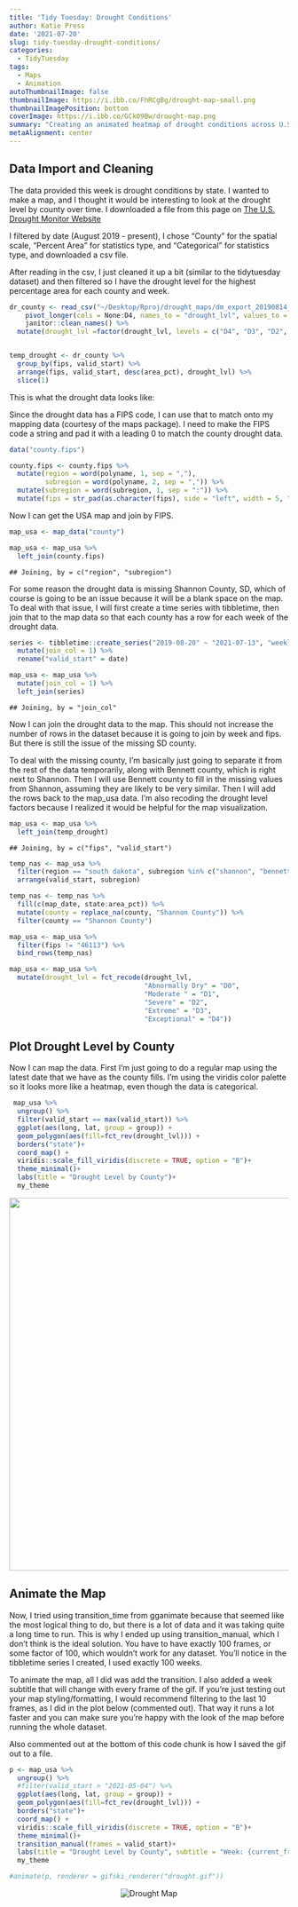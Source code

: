 ```yaml
---
title: 'Tidy Tuesday: Drought Conditions'
author: Katie Press
date: '2021-07-20'
slug: tidy-tuesday-drought-conditions/
categories:
  - TidyTuesday
tags:
  - Maps
  - Animation
autoThumbnailImage: false
thumbnailImage: https://i.ibb.co/FhRCgBg/drought-map-small.png
thumbnailImagePosition: bottom
coverImage: https://i.ibb.co/GCk09Bw/drought-map.png
summary: "Creating an animated heatmap of drought conditions across U.S. counties with ggplot2"
metaAlignment: center
---
```


<script src="/rmarkdown-libs/core-js/shim.min.js"></script>
<script src="/rmarkdown-libs/react/react.min.js"></script>
<script src="/rmarkdown-libs/react/react-dom.min.js"></script>
<script src="/rmarkdown-libs/reactwidget/react-tools.js"></script>
<script src="/rmarkdown-libs/htmlwidgets/htmlwidgets.js"></script>
<script src="/rmarkdown-libs/reactable-binding/reactable.js"></script>
<!--more-->

## Data Import and Cleaning

The data provided this week is drought conditions by state. I wanted to make a map, and I thought it would be interesting to look at the drought level by county over time. I downloaded a file from this page on [The U.S. Drought Monitor Website](https://droughtmonitor.unl.edu/DmData/DataDownload/ComprehensiveStatistics.aspx)

I filtered by date (August 2019 - present), I chose “County” for the spatial scale, “Percent Area” for statistics type, and “Categorical” for statistics type, and downloaded a csv file.

After reading in the csv, I just cleaned it up a bit (similar to the tidytuesday dataset) and then filtered so I have the drought level for the highest percentage area for each county and week.

``` r
dr_county <- read_csv("~/Desktop/Rproj/drought_maps/dm_export_20190814_20210714.csv") %>% 
    pivot_longer(cols = None:D4, names_to = "drought_lvl", values_to = "area_pct") %>% 
    janitor::clean_names() %>% 
  mutate(drought_lvl =factor(drought_lvl, levels = c("D4", "D3", "D2", "D1", "D0", "None"))) 


temp_drought <- dr_county %>% 
  group_by(fips, valid_start) %>% 
  arrange(fips, valid_start, desc(area_pct), drought_lvl) %>% 
  slice(1)
```

This is what the drought data looks like:

<div id="htmlwidget-1" class="reactable html-widget" style="width:auto;height:auto;"></div>
<script type="application/json" data-for="htmlwidget-1">{"x":{"tag":{"name":"Reactable","attribs":{"data":{"map_date":[20190813,20190820,20190827,20190903,20190910,20190917],"fips":["01001","01001","01001","01001","01001","01001"],"county":["Autauga County","Autauga County","Autauga County","Autauga County","Autauga County","Autauga County"],"state":["AL","AL","AL","AL","AL","AL"],"valid_start":["2019-08-13","2019-08-20","2019-08-27","2019-09-03","2019-09-10","2019-09-17"],"valid_end":["2019-08-19","2019-08-26","2019-09-02","2019-09-09","2019-09-16","2019-09-23"],"statistic_format_id":[2,2,2,2,2,2],"drought_lvl":["D0","D0","None","None","D0","D0"],"area_pct":[63.29,100,96.69,96.69,93.12,70.42]},"columns":[{"accessor":"map_date","name":"map_date","type":"numeric"},{"accessor":"fips","name":"fips","type":"character"},{"accessor":"county","name":"county","type":"character"},{"accessor":"state","name":"state","type":"character"},{"accessor":"valid_start","name":"valid_start","type":"Date"},{"accessor":"valid_end","name":"valid_end","type":"Date"},{"accessor":"statistic_format_id","name":"statistic_format_id","type":"numeric"},{"accessor":"drought_lvl","name":"drought_lvl","type":"factor"},{"accessor":"area_pct","name":"area_pct","type":"numeric"}],"defaultPageSize":10,"paginationType":"numbers","showPageInfo":true,"minRows":1,"highlight":true,"bordered":true,"striped":true,"compact":true,"nowrap":true,"dataKey":"0f9b6e6a39742ba96c5255d396285052","key":"0f9b6e6a39742ba96c5255d396285052"},"children":[]},"class":"reactR_markup"},"evals":[],"jsHooks":[]}</script>

Since the drought data has a FIPS code, I can use that to match onto my mapping data (courtesy of the maps package). I need to make the FIPS code a string and pad it with a leading 0 to match the county drought data.

``` r
data("county.fips")

county.fips <- county.fips %>% 
  mutate(region = word(polyname, 1, sep = ","),
         subregion = word(polyname, 2, sep = ",")) %>% 
  mutate(subregion = word(subregion, 1, sep = ":")) %>% 
  mutate(fips = str_pad(as.character(fips), side = "left", width = 5, "0"))
```

Now I can get the USA map and join by FIPS.

``` r
map_usa <- map_data("county")

map_usa <- map_usa %>% 
  left_join(county.fips)
```

    ## Joining, by = c("region", "subregion")

For some reason the drought data is missing Shannon County, SD, which of course is going to be an issue because it will be a blank space on the map. To deal with that issue, I will first create a time series with tibbletime, then join that to the map data so that each county has a row for each week of the drought data.

``` r
series <- tibbletime::create_series("2019-08-20" ~ "2021-07-13", "weekly") %>% 
  mutate(join_col = 1) %>% 
  rename("valid_start" = date)

map_usa <- map_usa %>% 
  mutate(join_col = 1) %>% 
  left_join(series)
```

    ## Joining, by = "join_col"

Now I can join the drought data to the map. This should not increase the number of rows in the dataset because it is going to join by week and fips. But there is still the issue of the missing SD county.

To deal with the missing county, I’m basically just going to separate it from the rest of the data temporarily, along with Bennett county, which is right next to Shannon. Then I will use Bennett county to fill in the missing values from Shannon, assuming they are likely to be very similar. Then I will add the rows back to the map\_usa data. I’m also recoding the drought level factors because I realized it would be helpful for the map visualization.

``` r
map_usa <- map_usa %>% 
  left_join(temp_drought)
```

    ## Joining, by = c("fips", "valid_start")

``` r
temp_nas <- map_usa %>% 
  filter(region == "south dakota", subregion %in% c("shannon", "bennett")) %>% 
  arrange(valid_start, subregion)

temp_nas <- temp_nas %>% 
  fill(c(map_date, state:area_pct)) %>% 
  mutate(county = replace_na(county, "Shannon County")) %>% 
  filter(county == "Shannon County")

map_usa <- map_usa %>% 
  filter(fips != "46113") %>% 
  bind_rows(temp_nas)

map_usa <- map_usa %>% 
  mutate(drought_lvl = fct_recode(drought_lvl, 
                                  "Abnormally Dry" = "D0",
                                  "Moderate " = "D1",
                                  "Severe" = "D2",
                                  "Extreme" = "D3",
                                  "Exceptional" = "D4"))
```

## Plot Drought Level by County

Now I can map the data. First I’m just going to do a regular map using the latest date that we have as the county fills. I’m using the viridis color palette so it looks more like a heatmap, even though the data is categorical.

``` r
 map_usa %>% 
  ungroup() %>% 
  filter(valid_start == max(valid_start)) %>% 
  ggplot(aes(long, lat, group = group)) +
  geom_polygon(aes(fill=fct_rev(drought_lvl))) +
  borders("state")+
  coord_map() +
  viridis::scale_fill_viridis(discrete = TRUE, option = "B")+
  theme_minimal()+
  labs(title = "Drought Level by County")+
  my_theme
```

<img src="/post/2021-07-19-tidy-tuesday-drought-conditions/index.en-us_files/figure-html/unnamed-chunk-9-1.png" width="672" />

## Animate the Map

Now, I tried using transition\_time from gganimate because that seemed like the most logical thing to do, but there is a lot of data and it was taking quite a long time to run. This is why I ended up using transition\_manual, which I don’t think is the ideal solution. You have to have exactly 100 frames, or some factor of 100, which wouldn’t work for any dataset. You’ll notice in the tibbletime series I created, I used exactly 100 weeks.

To animate the map, all I did was add the transition. I also added a week subtitle that will change with every frame of the gif. If you’re just testing out your map styling/formatting, I would recommend filtering to the last 10 frames, as I did in the plot below (commented out). That way it runs a lot faster and you can make sure you’re happy with the look of the map before running the whole dataset.

Also commented out at the bottom of this code chunk is how I saved the gif out to a file.

``` r
p <- map_usa %>% 
  ungroup() %>% 
  #filter(valid_start > "2021-05-04") %>% 
  ggplot(aes(long, lat, group = group)) +
  geom_polygon(aes(fill=fct_rev(drought_lvl))) +
  borders("state")+
  coord_map() +
  viridis::scale_fill_viridis(discrete = TRUE, option = "B")+
  theme_minimal()+
  transition_manual(frames = valid_start)+
  labs(title = "Drought Level by County", subtitle = "Week: {current_frame}")+
  my_theme

#animate(p, renderer = gifski_renderer("drought.gif"))
```

<p align="center">
<img src="https://i.ibb.co/gVCsJnj/drought.gif" alt="Drought Map" class="center">
</p>

